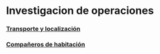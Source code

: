 # Investigacion de operaciones
### [Transporte y localización](https://github.com/mdiazgtz/Investigacion_de_operaciones/blob/main/Transporte_Localizacion.ipynb)
### [Compañeros de habitación](https://github.com/mdiazgtz/Investigacion_de_operaciones/blob/main/Compa%C3%B1eros_Habitacion.ipynb)

